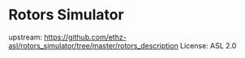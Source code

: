 # Rotors Simulator

upstream: https://github.com/ethz-asl/rotors_simulator/tree/master/rotors_description
License: ASL 2.0
